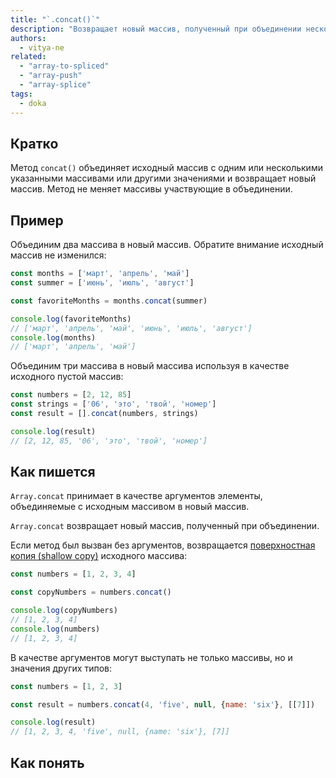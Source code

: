 ```yaml
---
title: "`.concat()`"
description: "Возвращает новый массив, полученный при объединении нескольких массивов."
authors:
  - vitya-ne
related:
  - "array-to-spliced"
  - "array-push"
  - "array-splice"
tags:
  - doka
---
```


## Кратко

Метод `concat()` объединяет исходный массив с одним или несколькими указанными массивами или другими значениями и возвращает новый массив. Метод не меняет массивы участвующие в объединении.

## Пример

Объединим два массива в новый массив. Обратите внимание исходный массив не изменился:

```js
const months = ['март', 'апрель', 'май']
const summer = ['июнь', 'июль', 'август']

const favoriteMonths = months.concat(summer)

console.log(favoriteMonths)
// ['март', 'апрель', 'май', 'июнь', 'июль', 'август']
console.log(months)
// ['март', 'апрель', 'май']
```

Объединим три массива в новый массива используя в качестве исходного пустой массив:
```js
const numbers = [2, 12, 85]
const strings = ['06', 'это', 'твой', 'номер']
const result = [].concat(numbers, strings)

console.log(result)
// [2, 12, 85, '06', 'это', 'твой', 'номер']
```

## Как пишется

`Array.concat` принимает в качестве аргументов элементы, объединяемые с исходным массивом в новый массив.

`Array.concat` возвращает новый массив, полученный при объединении.

Если метод был вызван без аргументов, возвращается [поверхностная копия (shallow copy)](/js/shallow-or-deep-clone/) исходного массива:

```js
const numbers = [1, 2, 3, 4]

const copyNumbers = numbers.concat()

console.log(copyNumbers)
// [1, 2, 3, 4]
console.log(numbers)
// [1, 2, 3, 4]
```

В качестве аргументов могут выступать не только массивы, но и значения других типов:

```js
const numbers = [1, 2, 3]

const result = numbers.concat(4, 'five', null, {name: 'six'}, [[7]])

console.log(result)
// [1, 2, 3, 4, 'five', null, {name: 'six'}, [7]]
```

## Как понять


